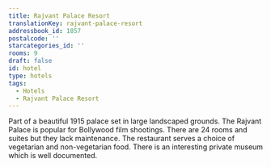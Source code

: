```yaml
---
title: Rajvant Palace Resort
translationKey: rajvant-palace-resort
addressbook_id: 1857
postalcode: ''
starcategories_id: ''
rooms: 9
draft: false
id: hotel
type: hotels
tags:
  - Hotels
  - Rajvant Palace Resort
---
```

Part of a beautiful 1915 palace set in large landscaped grounds. The Rajvant Palace is popular for Bollywood film shootings. There are 24 rooms and suites but they lack maintenance. The restaurant serves a choice of vegetarian and non-vegetarian food. There is an interesting private museum which is well documented.